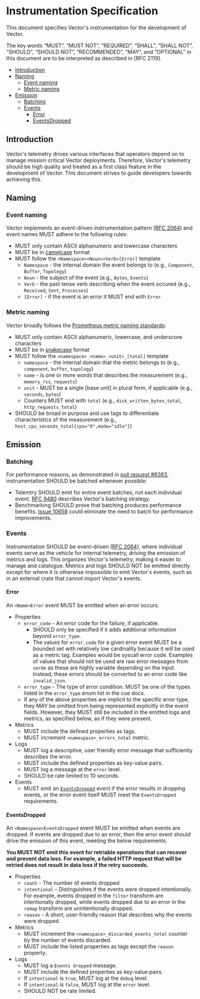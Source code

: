 # Instrumentation Specification

This document specifies Vector's instrumentation for the development of Vector.

The key words “MUST”, “MUST NOT”, “REQUIRED”, “SHALL”, “SHALL NOT”, “SHOULD”,
“SHOULD NOT”, “RECOMMENDED”, “MAY”, and “OPTIONAL” in this document are to be
interpreted as described in [RFC 2119].

<!-- MarkdownTOC autolink="true" style="ordered" indent="   " -->

- [Introduction](#introduction)
- [Naming](#naming)
  - [Event naming](#event-naming)
  - [Metric naming](#metric-naming)
- [Emission](#emission)
  - [Batching](#batching)
  - [Events](#events)
    - [Error](#error)
    - [EventsDropped](#eventsdropped)

<!-- /MarkdownTOC -->

## Introduction

Vector's telemetry drives various interfaces that operators depend on to manage
mission critical Vector deployments. Therefore, Vector's telemetry should be
high quality and treated as a first class feature in the development of Vector.
This document strives to guide developers towards achieving this.

## Naming

### Event naming

Vector implements an event-driven instrumentation pattern ([RFC 2064]) and
event names MUST adhere to the following rules:

* MUST only contain ASCII alphanumeric and lowercase characters
* MUST be in [camelcase] format
* MUST follow the `<Namespace><Noun><Verb>[Error]` template
  * `Namespace` - the internal domain the event belongs to (e.g., `Component`, `Buffer`, `Topology`)
  * `Noun` - the subject of the event (e.g., `Bytes`, `Events`)
  * `Verb` - the past tense verb describing when the event occured (e.g., `Received`, `Sent`, `Processes`)
  * `[Error]` - if the event is an error it MUST end with `Error`

### Metric naming

Vector broadly follows the [Prometheus metric naming standards]:

* MUST only contain ASCII alphanumeric, lowercase, and underscore characters
* MUST be in [snakecase] format
* MUST follow the `<namespace>_<name>_<unit>_[total]` template
  * `namespace` - the internal domain that the metric belongs to (e.g., `component`, `buffer`, `topology`)
  * `name` - is one or more words that describes the measurement (e.g., `memory_rss`, `requests`)
  * `unit` - MUST be a single [base unit] in plural form, if applicable (e.g., `seconds`, `bytes`)
  * Counters MUST end with `total` (e.g., `disk_written_bytes_total`, `http_requests_total`)
* SHOULD be broad in purpose and use tags to differentiate characteristics of the measurement (e.g., `host_cpu_seconds_total{cpu="0",mode="idle"}`)

## Emission

### Batching

For performance reasons, as demonstrated in [pull request #8383],
instrumentation SHOULD be batched whenever possible:

* Telemtry SHOULD emit for entire event batches, not each individual event.
  [RFC 9480] describes Vector's batching strategy.
* Benchmarking SHOULD prove that batching produces performance benefits.
  [Issue 10658] could eliminate the need to batch for performance improvements.

### Events

Instrumentation SHOULD be event-driven ([RFC 2064]), where individual events
serve as the vehicle for internal telemetry, driving the emission of metrics
and logs. This organizes Vector's telemetry, making it easier to manage and
catalogue. Metrics and logs SHOULD NOT be emitted directly except for where it
is otherwise impossible to emit Vector's events, such as in an external crate
that cannot import Vector's events.

#### Error

An `<Name>Error` event MUST be emitted when an error occurs.

* Properties
  * `error_code` - An error code for the failure, if applicable.
    * SHOULD only be specified if it adds additional information beyond
      `error_type`.
    * The values for `error_code` for a given error event MUST be a bounded set
      with relatively low cardinality because it will be used as a metric tag.
      Examples would be syscall error code. Examples of values that should not
      be used are raw error messages from `serde` as these are highly variable
      depending on the input. Instead, these errors should be converted to an
      error code like `invalid_json`.
  * `error_type` - The type of error condition. MUST be one of the types listed
    in the `error_type` enum list in the cue docs.
  * If any of the above properties are implicit to the specific error
    type, they MAY be omitted from being represented explicitly in the
    event fields. However, they MUST still be included in the emitted
    logs and metrics, as specified below, as if they were present.
* Metrics
  * MUST include the defined properties as tags.
  * MUST increment `<namespace>_errors_total` metric.
* Logs
  * MUST log a descriptive, user friendly error message that sufficiently
    describes the error.
  * MUST include the defined properties as key-value pairs.
  * MUST log a message at the `error` level.
  * SHOULD be rate limited to 10 seconds.
* Events
  * MUST emit an [`EventsDropped`] event if the error results in dropping
    events, or the error event itself MUST meet the `EventsDropped`
    requirements.

#### EventsDropped

An `<Namespace>EventsDropped` event MUST be emitted when events are dropped.
If events are dropped due to an error, then the error event should drive the
emission of this event, meeting the below requirements.

**You MUST NOT emit this event for retriable operations that can recover and
prevent data loss. For example, a failed HTTP request that will be retried does
not result in data loss if the retry succeeds.**

* Properties
  * `count` - The number of events dropped
  * `intentional` - Distinguishes if the events were dropped intentionally. For
    example, events dropped in the `filter` transform are intentionally dropped,
    while events dropped due to an error in the `remap` transform are
    unintentionally dropped.
  * `reason` - A short, user-friendly reason that describes why the events were
    dropped.
* Metrics
  * MUST increment the `<namespace>_discarded_events_total` counter by the
    number of events discarded.
  * MUST include the listed properties as tags except the `reason` property.
* Logs
  * MUST log a `Events dropped` message.
  * MUST include the defined properties as key-value pairs.
  * If `intentional` is `true`, MUST log at the `debug` level.
  * If `intentional` is `false`, MUST log at the `error` level.
  * SHOULD NOT be rate limited.


[camelcase]: https://en.wikipedia.org/wiki/Camel_case
[`EventsDropped`]: #EventsDropped
[Issue 10658]: https://github.com/vectordotdev/vector/issues/10658
[Prometheus metric naming standards]: https://prometheus.io/docs/practices/naming/
[pull request #8383]: https://github.com/vectordotdev/vector/pull/8383/
[RFC 2064]: https://github.com/vectordotdev/vector/blob/master/rfcs/2020-03-17-2064-event-driven-observability.md
[RFC 9480]: https://github.com/vectordotdev/vector/blob/master/rfcs/2021-10-22-9480-processing-arrays-of-events.md
[single base unit]: https://en.wikipedia.org/wiki/SI_base_unit
[snakecase]: https://en.wikipedia.org/wiki/Snake_case
